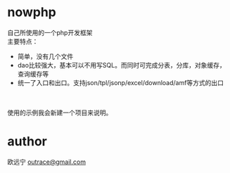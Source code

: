nowphp
======

自己所使用的一个php开发框架<br/>
主要特点：<br/>
<ul>
  <li>简单，没有几个文件</li>
  <li>dao比较强大，基本可以不用写SQL。而同时可完成分表，分库，对象缓存，查询缓存等</li>
  <li>统一了入口和出口。支持json/tpl/jsonp/excel/download/amf等方式的出口</li>
</ul>
<br/><br/>
使用的示例我会新建一个项目来说明。

author
=====
欧远宁 outrace@gmail.com